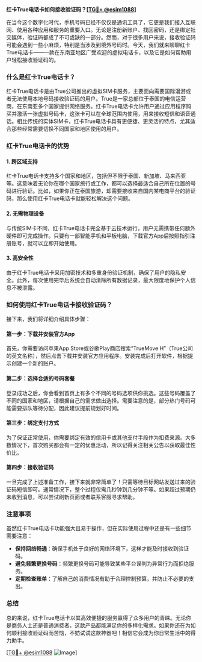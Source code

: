 **红卡True电话卡如何接收验证码？[[TG💪+ @esim1088](https://t.me/s/esim1088)]**

在当今这个数字化时代，手机号码已经不仅仅是通讯工具了，它更是我们接入互联网、使用各种应用和服务的重要入口。无论是注册新账户、找回密码，还是绑定社交媒体，验证码都成了不可或缺的一部分。然而，对于很多用户来说，接收验证码可能会遇到一些小麻烦，特别是当涉及到境外号码时。今天，我们就来聊聊红卡True电话卡——一款在东南亚地区广受欢迎的虚拟电话卡，以及它是如何帮助用户轻松接收验证码的。

### 什么是红卡True电话卡？

红卡True电话卡是由True公司推出的虚拟SIM卡服务，主要面向需要国际漫游或者无法使用本地号码接收验证码的用户。True是一家总部位于泰国的电信运营商，在东南亚多个国家提供网络服务。红卡True电话卡允许用户通过应用程序购买并激活一张虚拟号码卡，这张卡可以在全球范围内使用，用来接收短信和语音通话。相比传统的实体SIM卡，红卡True电话卡具有更便捷、更灵活的特点，尤其适合那些经常需要切换不同国家和地区使用的用户。

### 红卡True电话卡的优势

#### 1. **跨区域支持**
   红卡True电话卡支持多个国家和地区，包括但不限于泰国、新加坡、马来西亚等。这意味着无论你在哪个国家旅行或工作，都可以选择最适合自己所在位置的号码进行验证。比如，如果你正在泰国旅游，却需要接收来自国内某电商平台的验证码，那么使用红卡True电话卡就能轻松解决这个问题。

#### 2. **无需物理设备**
   与传统SIM卡不同，红卡True电话卡完全基于云技术运行，用户无需携带任何额外硬件即可完成操作。只要有一部智能手机和平板电脑，下载官方App后按照指引注册账号，就可以立即开始使用。

#### 3. **高安全性**
   由于红卡True电话卡采用加密技术和多重身份验证机制，确保了用户的隐私安全。此外，每次使用完毕后系统会自动清除所有数据记录，最大限度地保护个人信息不被泄露。

### 如何使用红卡True电话卡接收验证码？

接下来，我们将详细介绍具体步骤：

#### 第一步：下载并安装官方App
首先，你需要访问苹果App Store或谷歌Play商店搜索“TrueMove H”（True公司的英文名称），然后点击下载并安装官方应用程序。安装完成后打开软件，根据提示创建一个新的账户。

#### 第二步：选择合适的号码套餐
登录成功之后，你会看到首页上有多个不同的号码选项供你挑选。这些号码覆盖了不同的国家和地区，请根据自己的需求做出选择。需要注意的是，部分热门号码可能需要排队等待分配，因此建议提前规划好时间。

#### 第三步：绑定支付方式
为了保证正常使用，你需要绑定有效的信用卡或其他支付手段作为扣费来源。大多数情况下，首次购买都会有一定的优惠活动，所以记得关注相关公告以获取最佳性价比。

#### 第四步：接收验证码
一旦完成了上述准备工作，接下来就非常简单了！只需等待目标网站发送过来的验证码短信即可。通常情况下，整个过程仅需几秒钟到几分钟不等。如果超过预期仍未收到消息，可以尝试刷新页面或者联系客服寻求帮助。

### 注意事项

虽然红卡True电话卡功能强大且易于操作，但在实际使用过程中还是有一些细节需要注意：

- **保持网络畅通**：确保手机处于良好的网络环境下，这样才能及时接收到验证码。
- **避免频繁更换号码**：频繁更换号码可能导致某些平台误判为异常行为而拒绝服务。
- **定期检查账单**：了解自己的消费情况有助于合理控制预算，并防止不必要的支出。

### 总结

总的来说，红卡True电话卡以其高效便捷的服务赢得了众多用户的青睐。无论你是商务人士还是普通消费者，这款产品都能满足你的多样化需求。如果你还在为如何顺利接收验证码而苦恼，不妨试试这款神器吧！相信它会成为你日常生活中的得力助手。

[[TG💪+ @esim1088](https://t.me/s/esim1088) ![Image](https://i.postimg.cc/4NQfJmqS/Snipaste-2025-05-13-00-14-12.png)]